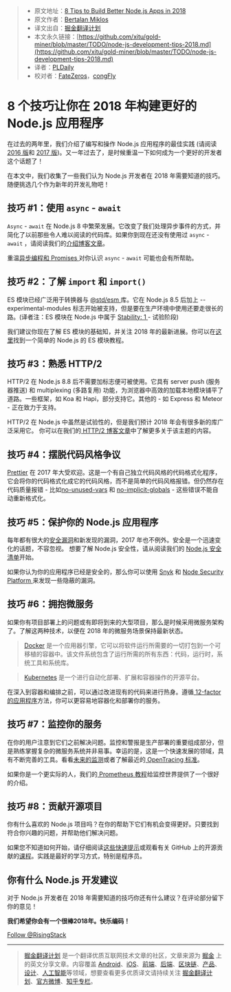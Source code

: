> * 原文地址：[8 Tips to Build Better Node.js Apps in 2018](https://blog.risingstack.com/node-js-development-tips-2018/)
> * 原文作者：[Bertalan Miklos](https://twitter.com/@solkimicreb)
> * 译文出自：[掘金翻译计划](https://github.com/xitu/gold-miner)
> * 本文永久链接：[https://github.com/xitu/gold-miner/blob/master/TODO/node-js-development-tips-2018.md](https://github.com/xitu/gold-miner/blob/master/TODO/node-js-development-tips-2018.md)
> * 译者：[PLDaily](https://github.com/PLDaily)
> * 校对者：[FateZeros](https://github.com/FateZeros)，[congFly](https://github.com/congFly)

# 8 个技巧让你在 2018 年构建更好的 Node.js 应用程序

在过去的两年里，我们介绍了编写和操作 Node.js 应用程序的最佳实践 (请阅读 [2016 版](https://blog.risingstack.com/how-to-become-a-better-node-js-developer-in-2016/)和 [2017 版](https://blog.risingstack.com/node-js-best-practices-2017/))。又一年过去了，是时候重温一下如何成为一个更好的开发者这个话题了！

在本文中，我们收集了一些我们认为 Node.js 开发者在 2018 年需要知道的技巧。随便挑选几个作为新年的开发礼物吧！

## 技巧 #1：使用 `async` - `await`

`Async` - `await` 在 Node.js 8 中繁荣发展。它改变了我们处理异步事件的方式，并简化了以前那些令人难以阅读的代码库。如果你到现在还没有使用过 `async` - `await` ，请阅读我们的[介绍博客文章](https://blog.risingstack.com/mastering-async-await-in-nodejs/)。

重温[异步编程和 Promises ](https://blog.risingstack.com/node-hero-async-programming-in-node-js/)对你认识 `async` - `await` 可能也会有所帮助。

## 技巧 #2：了解 `import` 和 `import()`

ES 模块已经广泛用于转换器与 [@std/esm ](https://github.com/standard-things/esm) 库。它在 Node.js 8.5 后加上 --experimental-modules 标志开始被支持，但是要在生产环境中使用还要走很长的路。(译者注：ES 模块在 Node.js 中属于 [Stability: 1 ](https://nodejs.org/dist/latest-v8.x/docs/api/documentation.html#documentation_stability_index) - 试验阶段)

我们建议你现在了解 ES 模块的基础知，并关注 2018 年的最新进展。你可以在[这里](http://2ality.com/2017/09/native-esm-node.html)找到一个简单的 Node.js 的 ES 模块教程。

## 技巧 #3：熟悉 HTTP/2

HTTP/2 在 Node.js 8.8 后不需要加标志便可被使用。它具有 server push (服务器推送) 和 multiplexing (多路复用) 功能，为浏览器中高效的加载本地模块铺平了道路。一些框架，如 Koa 和 Hapi，部分支持它。其他的 - 如 Express 和 Meteor - 正在致力于支持。

HTTP/2 在 Node.js 中虽然是试验性的，但是我们预计 2018 年会有很多新的库广泛采用它。 你可以在我们的[ HTTP/2 博客文章](https://blog.risingstack.com/node-js-http-2-push/)中了解更多关于该主题的内容。

## 技巧 #4：摆脱代码风格争议

[Prettier](https://github.com/prettier/prettier) 在 2017 年大受欢迎。这是一个有自己独立代码风格的代码格式化程序，它会将你的代码格式化成它的代码风格，而不是简单的代码风格报错。但仍然存在代码质量报错 - 比如[no-unused-vars](http://eslint.org/docs/rules/no-unused-vars) 和 [no-implicit-globals](http://eslint.org/docs/rules/no-implicit-globals) - 这些错误不能自动重新格式化。


## 技巧 #5：保护你的 Node.js 应用程序

每年都有很大的[安全漏洞](https://en.wikipedia.org/wiki/List_of_data_breaches)和新发现的漏洞，2017 年也不例外。安全是一个迅速变化的话题，不容忽视。 想要了解 Node.js 安全性，请从阅读我们的 [Node.js 安全清单](https://blog.risingstack.com/node-js-security-checklist/)开始。

如果你认为你的应用程序已经是安全的，那么你可以使用 [Snyk](https://snyk.io/) 和 [Node Security Platform ](https://nodesecurity.io/) 来发现一些隐蔽的漏洞。

## 技巧 #6：拥抱微服务

如果你有项目部署上的问题或有即将到来的大型项目，那么是时候采用微服务架构了。了解这两种技术，以便在 2018 年的微服务场景保持最新状态。

> [Docker](https://www.docker.com/) 是一个应用器引擎，它可以将软件运行所需要的一切打包到一个可移植的容器中。该文件系统包含了运行所需的所有东西：代码，运行时，系统工具和系统库。

> [Kubernetes](https://kubernetes.io/) 是一个进行自动化部署、扩展和容器操作的开源平台。

在深入到容器和编排之前，可以通过改进现有的代码来进行热身。遵循[ 12-factor 的应用程序](https://12factor.net/)方法，你可以更容易地容器化和部署你的服务。

## 技巧 #7：监控你的服务

在你的用户注意到它们之前解决问题。监控和警报是生产部署的重要组成部分，但是熟练掌握复杂的微服务系统并非易事。幸运的是，这是一个快速发展的领域，具有不断完善的工具。看看[未来的监测](https://blog.risingstack.com/the-future-of-microservices-monitoring-and-instrumentation/)或者了解最近的[ OpenTracing 标准](https://blog.risingstack.com/distributed-tracing-opentracing-node-js/)。

如果你是一个更实际的人，我们的[ Prometheus 教程](https://blog.risingstack.com/node-js-performance-monitoring-with-prometheus/)给监控世界提供了一个很好的介绍。

## 技巧 #8：贡献开源项目

你有什么喜欢的 Node.js 项目吗？在你的帮助下它们有机会变得更好。只要找到符合你兴趣的问题，并帮助他们解决问题。

如果您不知道如何开始，请仔细阅读[这些快速提示](https://egghead.io/articles/get-started-contributing-to-javascript-open-source)或观看有关 GitHub 上的开源贡献的[课程](https://egghead.io/courses/how-to-contribute-to-an-open-source-project-on-github)。实践是最好的学习方式，特别是程序员。

## 你有什么 Node.js 开发建议

对于 Node.js 开发者在 2018 年需要知道的技巧你还有什么建议？在评论部分留下你的意见！

**我们希望你会有一个很棒2018年。快乐编码！**

[Follow @RisingStack](https://twitter.com/RisingStack)


---

> [掘金翻译计划](https://github.com/xitu/gold-miner) 是一个翻译优质互联网技术文章的社区，文章来源为 [掘金](https://juejin.im) 上的英文分享文章。内容覆盖 [Android](https://github.com/xitu/gold-miner#android)、[iOS](https://github.com/xitu/gold-miner#ios)、[前端](https://github.com/xitu/gold-miner#前端)、[后端](https://github.com/xitu/gold-miner#后端)、[区块链](https://github.com/xitu/gold-miner#区块链)、[产品](https://github.com/xitu/gold-miner#产品)、[设计](https://github.com/xitu/gold-miner#设计)、[人工智能](https://github.com/xitu/gold-miner#人工智能)等领域，想要查看更多优质译文请持续关注 [掘金翻译计划](https://github.com/xitu/gold-miner)、[官方微博](http://weibo.com/juejinfanyi)、[知乎专栏](https://zhuanlan.zhihu.com/juejinfanyi)。
